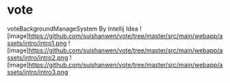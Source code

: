 # vote
voteBackgroundManageSystem By Intellij Idea
![image]https://github.com/suishanwen/vote/tree/master/src/main/webapp/assets/intro/intro1.png
![image]https://github.com/suishanwen/vote/tree/master/src/main/webapp/assets/intro/intro2.png
![image]https://github.com/suishanwen/vote/tree/master/src/main/webapp/assets/intro/intro3.png
